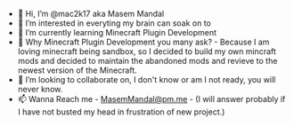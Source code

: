 - 👋 Hi, I’m @mac2k17 aka Masem Mandal
- 👀 I’m interested in everyting my brain can soak on to
- 🌱 I’m currently learning Minecraft Plugin Development
- 🌱 Why Minecraft Plugin Development you many ask? - Because I am loving minecraft being sandbox, so I decided to build my own  mincraft mods and decided to maintain the abandoned mods and revieve to the newest version of the Minecraft.
- 💞️ I’m looking to collaborate on, I don't know or am I not ready, you will never know.
- 📫 Wanna Reach me - MasemMandal@pm.me - (I will answer probably if I have not busted my head in frustration of new project.)

<!---
mac2k17/mac2k17 is a ✨ special ✨ repository because its `README.md` (this file) appears on your GitHub profile.
You can click the Preview link to take a look at your changes.
--->
